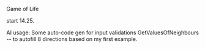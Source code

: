 Game of Life

start 14.25.


AI usage:
Some auto-code gen for input validations
GetValuesOfNeighbours -- to autofill 8 directions based on my first example.